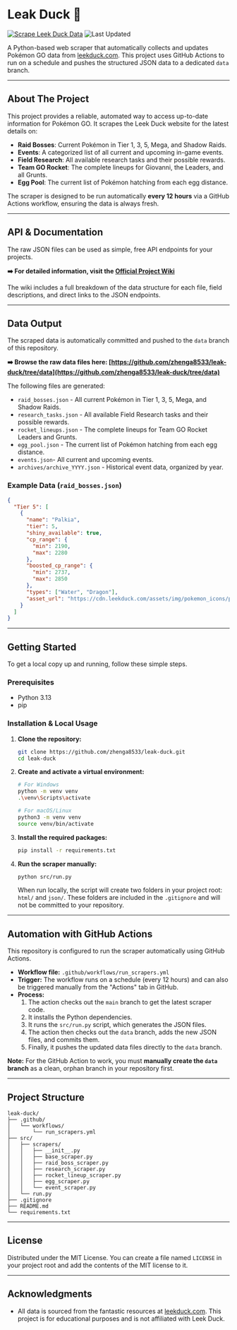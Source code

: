 # Leak Duck 🦆

[![Scrape Leek Duck Data](https://github.com/zhenga8533/leak-duck/actions/workflows/run_scrapers.yml/badge.svg)](https://github.com/zhenga8533/leak-duck/actions/workflows/run_scrapers.yml)
![Last Updated](https://img.shields.io/github/last-commit/zhenga8533/leak-duck/data)

A Python-based web scraper that automatically collects and updates Pokémon GO data from [leekduck.com](https://leekduck.com). This project uses GitHub Actions to run on a schedule and pushes the structured JSON data to a dedicated `data` branch.

---

## About The Project

This project provides a reliable, automated way to access up-to-date information for Pokémon GO. It scrapes the Leek Duck website for the latest details on:

- **Raid Bosses**: Current Pokémon in Tier 1, 3, 5, Mega, and Shadow Raids.
- **Events**: A categorized list of all current and upcoming in-game events.
- **Field Research**: All available research tasks and their possible rewards.
- **Team GO Rocket**: The complete lineups for Giovanni, the Leaders, and all Grunts.
- **Egg Pool**: The current list of Pokémon hatching from each egg distance.

The scraper is designed to be run automatically **every 12 hours** via a GitHub Actions workflow, ensuring the data is always fresh.

---

## API & Documentation

The raw JSON files can be used as simple, free API endpoints for your projects.

**➡️ For detailed information, visit the [Official Project Wiki](https://github.com/zhenga8533/leak-duck/wiki)**

The wiki includes a full breakdown of the data structure for each file, field descriptions, and direct links to the JSON endpoints.

---

## Data Output

The scraped data is automatically committed and pushed to the `data` branch of this repository.

**➡️ Browse the raw data files here: [https://github.com/zhenga8533/leak-duck/tree/data](https://github.com/zhenga8533/leak-duck/tree/data)**

The following files are generated:

- `raid_bosses.json` - All current Pokémon in Tier 1, 3, 5, Mega, and Shadow Raids.
- `research_tasks.json` - All available Field Research tasks and their possible rewards.
- `rocket_lineups.json` - The complete lineups for Team GO Rocket Leaders and Grunts.
- `egg_pool.json` - The current list of Pokémon hatching from each egg distance.
- `events.json`- All current and upcoming events.
- `archives/archive_YYYY.json` - Historical event data, organized by year.

### Example Data (`raid_bosses.json`)

```json
{
  "Tier 5": [
    {
      "name": "Palkia",
      "tier": 5,
      "shiny_available": true,
      "cp_range": {
        "min": 2190,
        "max": 2280
      },
      "boosted_cp_range": {
        "min": 2737,
        "max": 2850
      },
      "types": ["Water", "Dragon"],
      "asset_url": "https://cdn.leekduck.com/assets/img/pokemon_icons/pm484.icon.png"
    }
  ]
}
```

---

## Getting Started

To get a local copy up and running, follow these simple steps.

### Prerequisites

- Python 3.13
- pip

### Installation & Local Usage

1.  **Clone the repository:**

    ```sh
    git clone https://github.com/zhenga8533/leak-duck.git
    cd leak-duck
    ```

2.  **Create and activate a virtual environment:**

    ```sh
    # For Windows
    python -m venv venv
    .\venv\Scripts\activate

    # For macOS/Linux
    python3 -m venv venv
    source venv/bin/activate
    ```

3.  **Install the required packages:**

    ```sh
    pip install -r requirements.txt
    ```

4.  **Run the scraper manually:**

    ```sh
    python src/run.py
    ```

    When run locally, the script will create two folders in your project root: `html/` and `json/`. These folders are included in the `.gitignore` and will not be committed to your repository.

---

## Automation with GitHub Actions

This repository is configured to run the scraper automatically using GitHub Actions.

- **Workflow file:** `.github/workflows/run_scrapers.yml`
- **Trigger:** The workflow runs on a schedule (every 12 hours) and can also be triggered manually from the "Actions" tab in GitHub.
- **Process:**
  1.  The action checks out the `main` branch to get the latest scraper code.
  2.  It installs the Python dependencies.
  3.  It runs the `src/run.py` script, which generates the JSON files.
  4.  The action then checks out the `data` branch, adds the new JSON files, and commits them.
  5.  Finally, it pushes the updated data files directly to the `data` branch.

**Note:** For the GitHub Action to work, you must **manually create the `data` branch** as a clean, orphan branch in your repository first.

---

## Project Structure

```
leak-duck/
├── .github/
│   └── workflows/
│       └── run_scrapers.yml
├── src/
│   ├── scrapers/
│   │   ├── __init__.py
│   │   ├── base_scraper.py
│   │   ├── raid_boss_scraper.py
│   │   ├── research_scraper.py
│   │   ├── rocket_lineup_scraper.py
│   │   ├── egg_scraper.py
│   │   └── event_scraper.py
│   └── run.py
├── .gitignore
├── README.md
└── requirements.txt
```

---

## License

Distributed under the MIT License. You can create a file named `LICENSE` in your project root and add the contents of the MIT license to it.

---

## Acknowledgments

- All data is sourced from the fantastic resources at [leekduck.com](https://leekduck.com). This project is for educational purposes and is not affiliated with Leek Duck.
